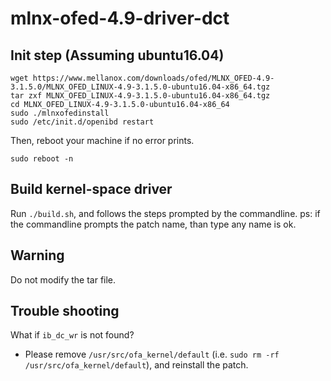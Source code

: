 # mlnx-ofed-4.9-driver-dct

## Init step (Assuming ubuntu16.04)
```shell
wget https://www.mellanox.com/downloads/ofed/MLNX_OFED-4.9-3.1.5.0/MLNX_OFED_LINUX-4.9-3.1.5.0-ubuntu16.04-x86_64.tgz
tar zxf MLNX_OFED_LINUX-4.9-3.1.5.0-ubuntu16.04-x86_64.tgz
cd MLNX_OFED_LINUX-4.9-3.1.5.0-ubuntu16.04-x86_64 
sudo ./mlnxofedinstall
sudo /etc/init.d/openibd restart
```
Then, reboot your machine if no error prints.
```shell
sudo reboot -n
```

## Build kernel-space driver
Run `./build.sh`, and follows the steps prompted by the commandline.
ps: if the commandline prompts the patch name, than type any name is ok.

## Warning
Do not modify the tar file.

## Trouble shooting
What if `ib_dc_wr` is not found? 
- Please remove `/usr/src/ofa_kernel/default` (i.e. `sudo rm -rf /usr/src/ofa_kernel/default`), and reinstall the patch. 